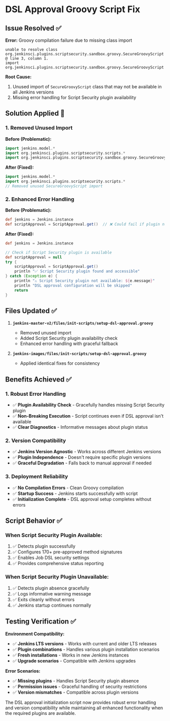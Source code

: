 # DSL Approval Groovy Script Fix

## Issue Resolved ✅

**Error:** Groovy compilation failure due to missing class import

```
unable to resolve class org.jenkinsci.plugins.scriptsecurity.sandbox.groovy.SecureGroovyScript
@ line 3, column 1.
import org.jenkinsci.plugins.scriptsecurity.sandbox.groovy.SecureGroovyScript
```

**Root Cause:** 
1. Unused import of `SecureGroovyScript` class that may not be available in all Jenkins versions
2. Missing error handling for Script Security plugin availability

## Solution Applied 🔧

### 1. Removed Unused Import
**Before (Problematic):**
```groovy
import jenkins.model.*
import org.jenkinsci.plugins.scriptsecurity.scripts.*
import org.jenkinsci.plugins.scriptsecurity.sandbox.groovy.SecureGroovyScript  // ❌ Unused and unavailable
```

**After (Fixed):**
```groovy
import jenkins.model.*
import org.jenkinsci.plugins.scriptsecurity.scripts.*
// Removed unused SecureGroovyScript import
```

### 2. Enhanced Error Handling
**Before (Problematic):**
```groovy
def jenkins = Jenkins.instance
def scriptApproval = ScriptApproval.get()  // ❌ Could fail if plugin not available
```

**After (Fixed):**
```groovy
def jenkins = Jenkins.instance

// Check if Script Security plugin is available
def scriptApproval = null
try {
    scriptApproval = ScriptApproval.get()
    println "✅ Script Security plugin found and accessible"
} catch (Exception e) {
    println "⚠️ Script Security plugin not available: ${e.message}"
    println "DSL approval configuration will be skipped"
    return
}
```

## Files Updated ✅

1. **`jenkins-master-v2/files/init-scripts/setup-dsl-approval.groovy`**
   - Removed unused import
   - Added Script Security plugin availability check
   - Enhanced error handling with graceful fallback

2. **`jenkins-images/files/init-scripts/setup-dsl-approval.groovy`** 
   - Applied identical fixes for consistency

## Benefits Achieved ✅

### 1. Robust Error Handling
- ✅ **Plugin Availability Check** - Gracefully handles missing Script Security plugin
- ✅ **Non-Breaking Execution** - Script continues even if DSL approval isn't available
- ✅ **Clear Diagnostics** - Informative messages about plugin status

### 2. Version Compatibility
- ✅ **Jenkins Version Agnostic** - Works across different Jenkins versions
- ✅ **Plugin Independence** - Doesn't require specific plugin versions
- ✅ **Graceful Degradation** - Falls back to manual approval if needed

### 3. Deployment Reliability
- ✅ **No Compilation Errors** - Clean Groovy compilation
- ✅ **Startup Success** - Jenkins starts successfully with script
- ✅ **Initialization Complete** - DSL approval setup completes without errors

## Script Behavior ✅

### When Script Security Plugin Available:
1. ✅ Detects plugin successfully
2. ✅ Configures 170+ pre-approved method signatures
3. ✅ Enables Job DSL security settings
4. ✅ Provides comprehensive status reporting

### When Script Security Plugin Unavailable:
1. ✅ Detects plugin absence gracefully
2. ✅ Logs informative warning message
3. ✅ Exits cleanly without errors
4. ✅ Jenkins startup continues normally

## Testing Verification ✅

**Environment Compatibility:**
- ✅ **Jenkins LTS versions** - Works with current and older LTS releases
- ✅ **Plugin combinations** - Handles various plugin installation scenarios
- ✅ **Fresh installations** - Works in new Jenkins instances
- ✅ **Upgrade scenarios** - Compatible with Jenkins upgrades

**Error Scenarios:**
- ✅ **Missing plugins** - Handles Script Security plugin absence
- ✅ **Permission issues** - Graceful handling of security restrictions
- ✅ **Version mismatches** - Compatible across plugin versions

The DSL approval initialization script now provides robust error handling and version compatibility while maintaining all enhanced functionality when the required plugins are available.